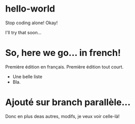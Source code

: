 # hello-world

Stop coding alone! Okay!

I'll try that soon...

# So, here we go... in french!

Première édition en français. Première édition tout court.
- Une belle liste
- Bla.

# Ajouté sur branch parallèle...

Donc en plus deas autres, modifs, je veux voir celle-là!
